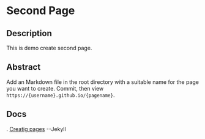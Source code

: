 # Second Page

## Description
This is demo create second page.

## Abstract
Add an Markdown file in the root directory with a suitable name for the page you want to create. Commit, then view `https://{username}.github.io/{pagename}`.

## Docs
. [Creatig pages](https://jekyllrb.com/docs/pages/) --Jekyll
